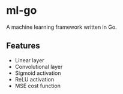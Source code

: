 # ml-go

A machine learning framework written in Go.

## Features

- Linear layer
- Convolutional layer
- Sigmoid activation
- ReLU activation
- MSE cost function
